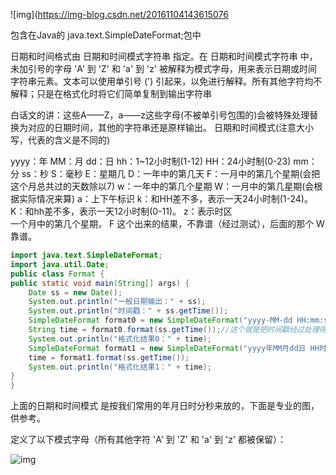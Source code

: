 ![img](https://img-blog.csdn.net/20161104143615076

包含在Java的 java.text.SimpleDateFormat;包中

日期和时间格式由 日期和时间模式字符串 指定。在 日期和时间模式字符串 中，未加引号的字母 'A' 到 'Z' 和 'a' 到 'z' 被解释为模式字母，用来表示日期或时间字符串元素。文本可以使用单引号 (') 引起来，以免进行解释。所有其他字符均不解释；只是在格式化时将它们简单复制到输出字符串

白话文的讲：这些A——Z，a——z这些字母(不被单引号包围的)会被特殊处理替换为对应的日期时间，其他的字符串还是原样输出。
日期和时间模式(注意大小写，代表的含义是不同的)

yyyy：年
MM：月
dd：日
hh：1~12小时制(1-12)
HH：24小时制(0-23)
mm：分
ss：秒
S：毫秒
E：星期几
D：一年中的第几天
F：一月中的第几个星期(会把这个月总共过的天数除以7)
w：一年中的第几个星期
W：一月中的第几星期(会根据实际情况来算)
a：上下午标识
k：和HH差不多，表示一天24小时制(1-24)。
K：和hh差不多，表示一天12小时制(0-11)。
z：表示时区  
一个月中的第几个星期，  F   这个出来的结果，不靠谱（经过测试），后面的那个  W  靠谱。

```java
import java.text.SimpleDateFormat;
import java.util.Date;
public class Format {
public static void main(String[] args) {
    Date ss = new Date();
    System.out.println("一般日期输出：" + ss);
    System.out.println("时间戳：" + ss.getTime());
    SimpleDateFormat format0 = new SimpleDateFormat("yyyy-MM-dd HH:mm:ss");
    String time = format0.format(ss.getTime());//这个就是把时间戳经过处理得到期望格式的时间
    System.out.println("格式化结果0：" + time);
    SimpleDateFormat format1 = new SimpleDateFormat("yyyy年MM月dd日 HH时mm分ss秒");
    time = format1.format(ss.getTime());
    System.out.println("格式化结果1：" + time);
}
}
```



上面的日期和时间模式  是按我们常用的年月日时分秒来放的，下面是专业的图，供参考。

定义了以下模式字母（所有其他字符 'A' 到 'Z' 和 'a' 到 'z' 都被保留）：

![img](https://img-blog.csdn.net/20161104143615076)


